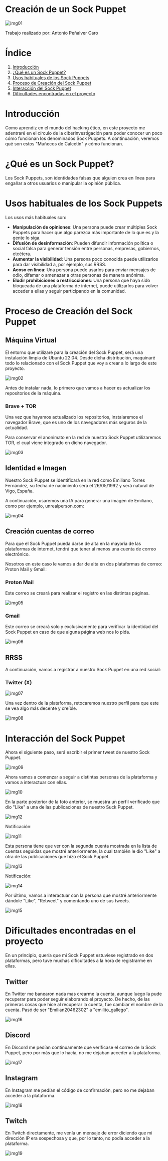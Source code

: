 # Creación de un Sock Puppet

![img01](https://github.com/AntonioPC94/Hacking-Etico-23-24/blob/39e0b0e1aa1f56a013a4541b851ab7060a9021f0/Pr%C3%A1cticas/img/img01.jpg)

Trabajo realizado por: Antonio Peñalver Caro

# Índice

1. [Introducción](#introducción)
2. [¿Qué es un Sock Puppet?](#qué-es-un-sock-puppet)
3. [Usos habituales de los Sock Puppets](#usos-habituales-de-los-sock-puppets)
4. [Proceso de Creación del Sock Puppet](#proceso-de-creación-del-sock-puppet)
5. [Interacción del Sock Puppet](#interacción-del-sock-puppet)
6. [Dificultades encontradas en el proyecto](#dificultades-encontradas-en-el-proyecto)

# Introducción

Como aprendiz en el mundo del hacking ético, en este proyecto me adentraré en el círculo de la ciberinvestigación para poder conocer un poco cómo funcionan los denominados Sock Puppets. A continuación, veremos qué son estos "Muñecos de Calcetín" y cómo funcionan.

# ¿Qué es un Sock Puppet?

Los Sock Puppets, son identidades falsas que alguien crea en línea para engañar a otros usuarios o manipular la opinión pública.

# Usos habituales de los Sock Puppets

Los usos más habituales son:

- **Manipulación de opiniones**: Una persona puede crear múltiples Sock Puppets para hacer que algo parezca más importante de lo que es y la gente lo siga.
- **Difusión de desinformación**: Pueden difundir información política o social falsa para generar tensión entre personas, empresas, gobiernos, etcétera.
- **Aumentar la visibilidad**: Una persona poco conocida puede utilizarlos para dar visibilidad a, por ejemplo, sus RRSS.
- **Acoso en línea**: Una persona puede usarlos para enviar mensajes de odio, difamar o amenazar a otras personas de manera anónima.
- **Eludir prohibiciones o restriccciones**: Una persona que haya sido bloqueada de una plataforma de internet, puede utilizarlos para volver acceder a ellas y seguir participando en la comunidad.

# Proceso de Creación del Sock Puppet

## Máquina Virtual

El entorno que utilizaré para la creación del Sock Puppet, será una instalación limpia de Ubuntu 22.04. Desde dicha distribución, maquinaré todo lo relacionado con el Sock Puppet que voy a crear a lo largo de este proyecto.

![img02](https://github.com/AntonioPC94/Hacking-Etico-23-24/blob/778f5ae3a3f0b603d9fcbb06d65236c6d046a9a4/Pr%C3%A1cticas/img/img02.png)

Antes de instalar nada, lo primero que vamos a hacer es actualizar los repositorios de la máquina.

### Brave + TOR

Una vez que hayamos actualizado los repositorios, instalaremos el navegador Brave, que es uno de los navegadores más seguros de la actualidad.

Para conservar el anonimato en la red de nuestro Sock Puppet utilizaremos TOR, el cual viene integrado en dicho navegador.

![img03](https://github.com/AntonioPC94/Hacking-Etico-23-24/blob/778f5ae3a3f0b603d9fcbb06d65236c6d046a9a4/Pr%C3%A1cticas/img/img03.png)

## Identidad e Imagen

Nuestro Sock Puppet se identificará en la red como Emiliano Torres Fernández, su fecha de nacimiento será el 26/05/1992 y será natural de Vigo, España. 

A continuación, usaremos una IA para generar una imagen de Emiliano, como por ejemplo, unrealperson.com:

![img04](https://github.com/AntonioPC94/Hacking-Etico-23-24/blob/778f5ae3a3f0b603d9fcbb06d65236c6d046a9a4/Pr%C3%A1cticas/img/img04.png)

## Creación cuentas de correo

Para que el Sock Puppet pueda darse de alta en la mayoría de las plataformas de internet, tendrá que tener al menos una cuenta de correo electrónico.

Nosotros en este caso le vamos a dar de alta en dos plataformas de correo: Proton Mail y Gmail:

### Proton Mail 

Este correo se creará para realizar el registro en las distintas páginas.

![img05](https://github.com/AntonioPC94/Hacking-Etico-23-24/blob/0c4a1f95e8fa112d0078b7bd6b32bd8259fc20f6/Pr%C3%A1cticas/img/img05.png)

### Gmail

Este correo se creará solo y exclusivamente para verificar la identidad del Sock Puppet en caso de que alguna página web nos lo pida.

![img06](https://github.com/AntonioPC94/Hacking-Etico-23-24/blob/0c4a1f95e8fa112d0078b7bd6b32bd8259fc20f6/Pr%C3%A1cticas/img/img06.png)

## RRSS

A continuación, vamos a registrar a nuestro Sock Puppet en una red social:

### Twitter (X)

![img07](https://github.com/AntonioPC94/Hacking-Etico-23-24/blob/cd51573823be09ccb2d5b837496b0d58e0ebc502/Pr%C3%A1cticas/img/img07.png)

Una vez dentro de la plataforma, retocaremos nuestro perfil para que este se vea algo más decente y creíble.

![img08](https://github.com/AntonioPC94/Hacking-Etico-23-24/blob/cd51573823be09ccb2d5b837496b0d58e0ebc502/Pr%C3%A1cticas/img/img08.png)

# Interacción del Sock Puppet

Ahora el siguiente paso, será escribir el primer tweet de nuestro Sock Puppet.

![img09](https://github.com/AntonioPC94/Hacking-Etico-23-24/blob/cd51573823be09ccb2d5b837496b0d58e0ebc502/Pr%C3%A1cticas/img/img09.png)

Ahora vamos a comenzar a seguir a distintas personas de la plataforma y vamos a interactuar con ellas.

![img10](https://github.com/AntonioPC94/Hacking-Etico-23-24/blob/cd51573823be09ccb2d5b837496b0d58e0ebc502/Pr%C3%A1cticas/img/img10.png)

En la parte posterior de la foto anterior, se muestra un perfil verificado que dio "Like" a una de las publicaciones de nuestro Suck Puppet.

![img12](https://github.com/AntonioPC94/Hacking-Etico-23-24/blob/2e4455989f833a512b5d0776279f44e85a7d51dd/Pr%C3%A1cticas/img/img12.png)

Notificación:

![img11](https://github.com/AntonioPC94/Hacking-Etico-23-24/blob/2e4455989f833a512b5d0776279f44e85a7d51dd/Pr%C3%A1cticas/img/img11.png)

Esta persona tiene que ver con la segunda cuenta mostrada en la lista de cuentas seguidas que mostré anteriormente, la cual también le dio "Like" a otra de las publicaciones que hizo el Sock Puppet.

![img13](https://github.com/AntonioPC94/Hacking-Etico-23-24/blob/2e4455989f833a512b5d0776279f44e85a7d51dd/Pr%C3%A1cticas/img/img13.png)

Notificación:

![img14](https://github.com/AntonioPC94/Hacking-Etico-23-24/blob/19d04cd0f020305f8c20c5551626746c396290b8/Pr%C3%A1cticas/img/img14.png)

Por último, vamos a interactuar con la persona que mostré anteriormente dándole "Like", "Retweet" y comentando uno de sus tweets.

![img15](https://github.com/AntonioPC94/Hacking-Etico-23-24/blob/14cc5554afec73b36482ec8d7b638e4e7ec7eaa8/Pr%C3%A1cticas/img/img15.png)

# Dificultades encontradas en el proyecto

En un principio, quería que mi Sock Puppet estuviese registrado en dos plataformas, pero tuve muchas dificultades a la hora de registrarme en ellas.

## Twitter

En Twitter me banearon nada mas crearme la cuenta, aunque luego la pude recuperar para poder seguir elaborando el proyecto. De hecho, de las primeras cosas que hice al recuperar la cuenta, fue cambiar el nombre de la cuenta. Pasó de ser "Emilian20462302" a "emilito_gallego".

![img16](https://github.com/AntonioPC94/Hacking-Etico-23-24/blob/9c9cb58ab9ece3c5a0cdd8a638f2925ae3da2465/Pr%C3%A1cticas/img/img16.png)

## Discord

En Discord me pedían continuamente que verificase el correo de la Sock Puppet, pero por más que lo hacía, no me dejaban acceder a la plataforma.

![img17](https://github.com/AntonioPC94/Hacking-Etico-23-24/blob/9c9cb58ab9ece3c5a0cdd8a638f2925ae3da2465/Pr%C3%A1cticas/img/img17.png)

## Instagram

En Instagram me pedían el código de confirmación, pero no me dejaban acceder a la plataforma.

![img18](https://github.com/AntonioPC94/Hacking-Etico-23-24/blob/9c9cb58ab9ece3c5a0cdd8a638f2925ae3da2465/Pr%C3%A1cticas/img/img18.png)

## Twitch

En Twitch directamente, me venía un mensaje de error diciendo que mi dirección IP era sospechosa y que, por lo tanto, no podía acceder a la plataforma.

![img19](https://github.com/AntonioPC94/Hacking-Etico-23-24/blob/9c9cb58ab9ece3c5a0cdd8a638f2925ae3da2465/Pr%C3%A1cticas/img/img19.png)





